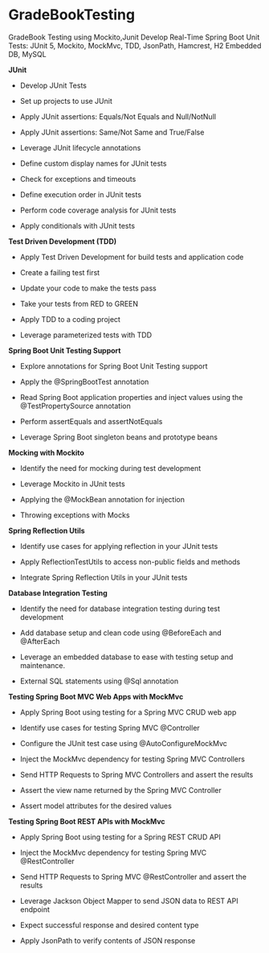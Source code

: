 # GradeBookTesting
GradeBook Testing using Mockito,Junit 
Develop Real-Time Spring Boot Unit Tests: JUnit 5, Mockito, MockMvc, TDD, JsonPath, Hamcrest, H2 Embedded DB, MySQL

**JUnit**

* Develop JUnit Tests

* Set up projects to use JUnit

* Apply JUnit assertions: Equals/Not Equals and Null/NotNull

* Apply JUnit assertions: Same/Not Same and True/False

* Leverage JUnit lifecycle annotations

* Define custom display names for JUnit tests

* Check for exceptions and timeouts

* Define execution order in JUnit tests

* Perform code coverage analysis for JUnit tests

* Apply conditionals with JUnit tests



**Test Driven Development (TDD)**

* Apply Test Driven Development for build tests and application code

* Create a failing test first

* Update your code to make the tests pass

* Take your tests from RED to GREEN

* Apply TDD to a coding project

* Leverage parameterized tests with TDD



**Spring Boot Unit Testing Support**

* Explore annotations for Spring Boot Unit Testing support

* Apply the @SpringBootTest annotation

* Read Spring Boot application properties and inject values using the @TestPropertySource annotation

* Perform assertEquals and assertNotEquals

* Leverage Spring Boot singleton beans and prototype beans



**Mocking with Mockito**

* Identify the need for mocking during test development

* Leverage Mockito in JUnit tests

* Applying the @MockBean annotation for injection

* Throwing exceptions with Mocks



**Spring Reflection Utils**

* Identify use cases for applying reflection in your JUnit tests

* Apply ReflectionTestUtils to access non-public fields and methods

* Integrate Spring Reflection Utils in your JUnit tests



**Database Integration Testing**

* Identify the need for database integration testing during test development

* Add database setup and clean code using @BeforeEach and @AfterEach

* Leverage an embedded database to ease with testing setup and maintenance.

* External SQL statements using @Sql annotation



**Testing Spring Boot MVC Web Apps with MockMvc**

* Apply Spring Boot using testing for a Spring MVC CRUD web app

* Identify use cases for testing Spring MVC @Controller

* Configure the JUnit test case using @AutoConfigureMockMvc

* Inject the MockMvc dependency for testing Spring MVC Controllers

* Send HTTP Requests to Spring MVC Controllers and assert the results

* Assert the view name returned by the Spring MVC Controller

* Assert model attributes for the desired values



**Testing Spring Boot REST APIs with MockMvc**

* Apply Spring Boot using testing for a Spring REST CRUD API

* Inject the MockMvc dependency for testing Spring MVC @RestController

* Send HTTP Requests to Spring MVC @RestController and assert the results

* Leverage Jackson Object Mapper to send JSON data to REST API endpoint

* Expect successful response and desired content type

* Apply JsonPath to verify contents of JSON response
